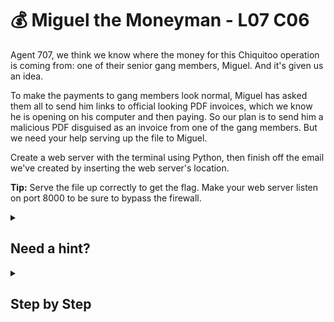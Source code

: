 # 💰 Miguel the Moneyman - L07 C06

Agent 707, we think we know where the money for this Chiquitoo operation is coming from: one of their senior gang members, Miguel. And it's given us an idea.

To make the payments to gang members look normal, Miguel has asked them all to send him links to official looking PDF invoices, which we know he is opening on his computer and then paying. So our plan is to send him a malicious PDF disguised as an invoice from one of the gang members. But we need your help serving up the file to Miguel.

Create a web server with the terminal using Python, then finish off the email we've created by inserting the web server's location.

**Tip:** Serve the file up correctly to get the flag. Make your web server listen on port 8000 to be sure to bypass the firewall.

<details><summary>

## Need a hint?</summary>

> 💡 Hint: You need to find out the command to set up a web server with Python from the command line. When you do it correctly you'll get an IP address to add to the email.

</details>

<details><summary>

## Step by Step</summary>

- Type `python -m http.server 8000`

![setting up the web server](/assets/miguelthemoneyman1.jpg)

- Copy the highlighted text `http://10.10.127.202:8000`

![submitting the email](/assets/miguelthemoneyman2.jpg)

- Navigate to "Email" on the left of the screen
- Paste into textbox and press submit

</details>

